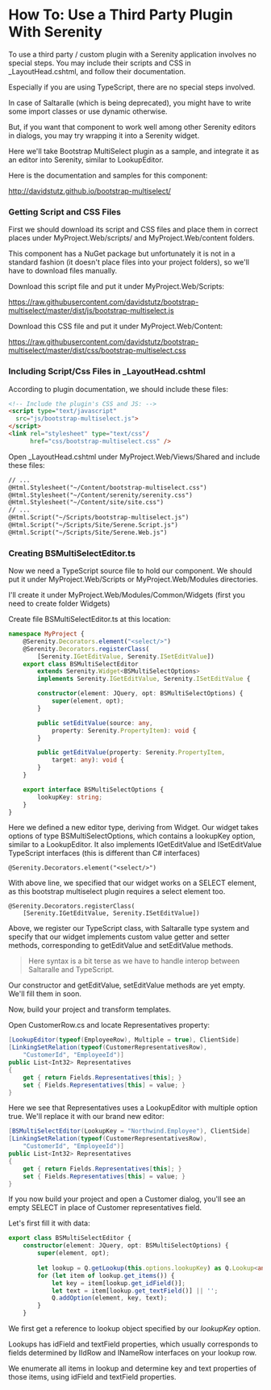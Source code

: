 # How To: Use a Third Party Plugin With Serenity

To use a third party / custom plugin with a Serenity application involves no special steps. You may include their scripts and CSS in _LayoutHead.cshtml, and follow their documentation. 

Especially if you are using TypeScript, there are no special steps involved. 

In case of Saltaralle (which is being deprecated), you might have to write some import classes or use dynamic otherwise.

But, if you want that component to work well among other Serenity editors in dialogs, you may try wrapping it into a Serenity widget.

Here we'll take Bootstrap MultiSelect plugin as a sample, and integrate it as an editor into Serenity, similar to LookupEditor.

Here is the documentation and samples for this component:

http://davidstutz.github.io/bootstrap-multiselect/


### Getting Script and CSS Files

First we should download its script and CSS files and place them in correct places under MyProject.Web/scripts/ and MyProject.Web/content folders.

This component has a NuGet package but unfortunately it is not in a standard fashion (it doesn't place files into your project folders), so we'll have to download files manually.

Download this script file and put it under MyProject.Web/Scripts:

https://raw.githubusercontent.com/davidstutz/bootstrap-multiselect/master/dist/js/bootstrap-multiselect.js

Download this CSS file and put it under MyProject.Web/Content:

https://raw.githubusercontent.com/davidstutz/bootstrap-multiselect/master/dist/css/bootstrap-multiselect.css

### Including Script/Css Files in _LayoutHead.cshtml

According to plugin documentation, we should include these files:

```html
<!-- Include the plugin's CSS and JS: -->
<script type="text/javascript" 
  src="js/bootstrap-multiselect.js">
</script>
<link rel="stylesheet" type="text/css"/
      href="css/bootstrap-multiselect.css" />
```

Open _LayoutHead.cshtml under MyProject.Web/Views/Shared and include these files:

```html
// ...
@Html.Stylesheet("~/Content/bootstrap-multiselect.css")
@Html.Stylesheet("~/Content/serenity/serenity.css")
@Html.Stylesheet("~/Content/site/site.css")
// ...
@Html.Script("~/Scripts/bootstrap-multiselect.js")
@Html.Script("~/Scripts/Site/Serene.Script.js")
@Html.Script("~/Scripts/Site/Serene.Web.js")
```


### Creating BSMultiSelectEditor.ts

Now we need a TypeScript source file to hold our component. We should put it under MyProject.Web/Scripts or MyProject.Web/Modules directories.

I'll create it under MyProject.Web/Modules/Common/Widgets (first you need to create folder Widgets)

Create file BSMultiSelectEditor.ts at this location:

```ts
namespace MyProject {
    @Serenity.Decorators.element("<select/>")
    @Serenity.Decorators.registerClass(
        [Serenity.IGetEditValue, Serenity.ISetEditValue])
    export class BSMultiSelectEditor
        extends Serenity.Widget<BSMultiSelectOptions>
        implements Serenity.IGetEditValue, Serenity.ISetEditValue {

        constructor(element: JQuery, opt: BSMultiSelectOptions) {
            super(element, opt);
        }

        public setEditValue(source: any, 
            property: Serenity.PropertyItem): void {
        }

        public getEditValue(property: Serenity.PropertyItem, 
            target: any): void {
        }
    }

    export interface BSMultiSelectOptions {
        lookupKey: string;
    }
}
```

Here we defined a new editor type, deriving from Widget. Our widget takes options of type BSMultiSelectOptions, which contains a lookupKey option, similar to a LookupEditor. It also implements IGetEditValue and ISetEditValue TypeScript interfaces (this is different than C# interfaces)

`@Serenity.Decorators.element("<select/>")`

With above line, we specified that our widget works on a SELECT element, as this bootstrap multiselect plugin requires a select element too.

```
@Serenity.Decorators.registerClass(
    [Serenity.IGetEditValue, Serenity.ISetEditValue])
```

Above, we register our TypeScript class, with Saltaralle type system and specify that our widget implements custom value getter and setter methods, corresponding to getEditValue and setEditValue methods.

> Here syntax is a bit terse as we have to handle interop between Saltaralle and TypeScript.

Our constructor and getEditValue, setEditValue methods are yet empty. We'll fill them in soon.

Now, build your project and transform templates. 

Open CustomerRow.cs and locate Representatives property:

```cs
[LookupEditor(typeof(EmployeeRow), Multiple = true), ClientSide]
[LinkingSetRelation(typeof(CustomerRepresentativesRow), 
    "CustomerId", "EmployeeId")]
public List<Int32> Representatives
{
    get { return Fields.Representatives[this]; }
    set { Fields.Representatives[this] = value; }
}
```

Here we see that Representatives uses a LookupEditor with multiple option true. We'll replace it with our brand new editor:

```cs
[BSMultiSelectEditor(LookupKey = "Northwind.Employee"), ClientSide]
[LinkingSetRelation(typeof(CustomerRepresentativesRow), 
    "CustomerId", "EmployeeId")]
public List<Int32> Representatives
{
    get { return Fields.Representatives[this]; }
    set { Fields.Representatives[this] = value; }
}
```

If you now build your project and open a Customer dialog, you'll see an empty SELECT in place of Customer representatives field.

Let's first fill it with data:

```ts
export class BSMultiSelectEditor {
    constructor(element: JQuery, opt: BSMultiSelectOptions) {
        super(element, opt);
        
        let lookup = Q.getLookup(this.options.lookupKey) as Q.Lookup<any>;
        for (let item of lookup.get_items()) {
            let key = item[lookup.get_idField()];
            let text = item[lookup.get_textField()] || '';
            Q.addOption(element, key, text);
        }        
    }
```

We first get a reference to lookup object specified by our *lookupKey* option.

Lookups has idField and textField properties, which usually corresponds to fields determined by IIdRow and INameRow interfaces on your lookup row.

We enumerate all items in lookup and determine key and text properties of those items, using idField and textField properties.

